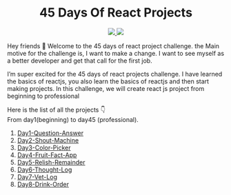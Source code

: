 <div align='center'>
    <h1>45 Days Of React Projects</h1>
    <a class="header-badge" target="_blank" href="https://www.linkedin.com/in/saurabhmchavan/">
          <img src="https://img.shields.io/badge/style--5eba00.svg?label=LinkedIn&logo=linkedin&style=social">
    </a>   
    <a class="header-badge" target="_blank" href="https://twitter.com/100rabhcsmc">
          <img src="https://img.shields.io/badge/style--5eba00.svg?label=twitter&logo=twitter&style=social">
    </a>
 </div>     

Hey friends 👋 
Welcome to the 45  days of react project challenge. the Main motive for the challenge is, I want to make a change. I want to see myself as a better developer and get that call for the first job.

I’m super excited for the 45 days of react projects challenge. I have learned the basics of reactjs, you also learn the basics of reactjs and then start making projects. In this challenge, we will create react js project from beginning to professional

Here is the list of all the projects 👇<br>
From day1(beginning) to day45 (professional).
1) <a href="https://100rabhcsmc.github.io/45-Days-Of-React-Projects/Day1-Question-Answer/build">Day1-Question-Answer</a>
2) <a href="https://100rabhcsmc.github.io/45-Days-Of-React-Projects/Day2-Shout-machine/build">Day2-Shout-Machine</a>
3) <a href="https://100rabhcsmc.github.io/45-Days-Of-React-Projects/Day3-color-picker/build">Day3-Color-Picker</a>
4) <a href="https://100rabhcsmc.github.io/45-Days-Of-React-Projects/Day4-fruit-fact-app/build">Day4-Fruit-Fact-App</a>
5) <a href="https://100rabhcsmc.github.io/45-Days-Of-React-Projects/Day5-relish-remainder/build">Day5-Relish-Remainder</a>
6) <a href="https://100rabhcsmc.github.io/45-Days-Of-React-Projects/Day6-thought-log/build">Day6-Thought-Log</a>
7) <a href="https://100rabhcsmc.github.io/45-Days-Of-React-Projects/Day7-vet-log/build">Day7-Vet-Log</a>
2) <a href="https://100rabhcsmc.github.io/45-Days-Of-React-Projects/Day8-Drink-Order/build">Day8-Drink-Order</a>
